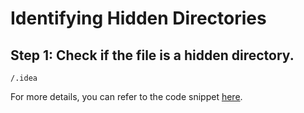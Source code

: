 # Identifying Hidden Directories

## Step 1: Check if the file is a hidden directory.

```sas
/.idea
```

For more details, you can refer to the code snippet [here](https://github.com/atorus-research/atorus-sas-macros/blob/dev/.gitignore).